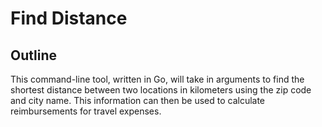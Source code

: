 # Find Distance

## Outline

This command-line tool, written in Go, will take in arguments to find the shortest distance between two locations in kilometers using the zip code and city name. This information can then be used to calculate reimbursements for travel expenses.
